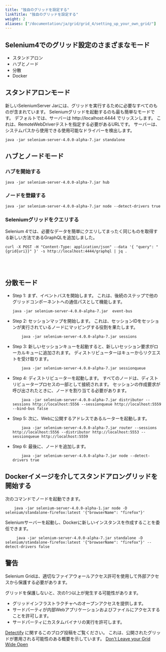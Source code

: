 ```yaml
---
title: "独自のグリッドを設定する"
linkTitle: "独自のグリッドを設定する"
weight: 2
aliases: ["/documentation/ja/grid/grid_4/setting_up_your_own_grid/"]
---
```


## Selenium4でのグリッド設定のさまざまなモード
* スタンドアロン
* ハブとノード
* 分散
* Docker

## スタンドアロンモード
新しいSeleniumServer Jarには、グリッドを実行するために必要なすべてのものが含まれています。
Seleniumグリッドを起動するのも最も簡単なモードです。
デフォルトでは、サーバーは http://localhost:4444 でリッスンします。
これは、RemoteWebDriverテストを指定する必要があるURLです。
サーバーは、システムパスから使用できる使用可能なドライバーを検出します。

```shell
java -jar selenium-server-4.0.0-alpha-7.jar standalone
```

## ハブとノードモード

### ハブを開始する
```shell
java -jar selenium-server-4.0.0-alpha-7.jar hub
```

### ノードを登録する

```shell
java -jar selenium-server-4.0.0-alpha-7.jar node --detect-drivers true
```

### Seleniumグリッドをクエリする

Selenium 4では、必要なデータを簡単にクエリしてまったく同じものを取得する新しい方法であるGraphQLを追加しました。

```shell
curl -X POST -H "Content-Type: application/json" --data '{ "query": "{grid{uri}}" }' -s http://localhost:4444/graphql | jq .
```
<br><br>

## 分散モード

* Step 1: まず、イベントバスを開始します。
これは、後続のステップで他のグリッドコンポーネントへの通信パスとして機能します。

    ```shell
    java -jar selenium-server-4.0.0-alpha-7.jar  event-bus
    ```

* Step 2: セッションマップを開始します。
これは、セッションIDをセッションが実行されているノードにマッピングする役割を果たします。

    ```shell
        java -jar selenium-server-4.0.0-alpha-7.jar sessions
    ```

* Step 3: 新しいセッションキューを起動すると、新しいセッション要求がローカルキューに追加されます。
ディストリビューターはキューからリクエストを受け取ります。

    ```shell
        java -jar selenium-server-4.0.0-alpha-7.jar sessionqueue
    ```

* Step 4: ディストリビューターを起動します。
すべてのノードは、ディストリビュータープロセスの一部として接続されます。
セッションの作成要求が呼び出されたときに、ノードを割り当てる必要があります。

    ```shell
        java -jar selenium-server-4.0.0-alpha-7.jar distributor --sessions http://localhost:5556 --sessionqueue http://localhost:5559 --bind-bus false
    ```

* Step 5: 次に、Webに公開するアドレスであるルーターを起動します。

    ```shell
        java -jar selenium-server-4.0.0-alpha-7.jar router --sessions http://localhost:5556 --distributor http://localhost:5553 --sessionqueue http://localhost:5559
    ```

* Step 6: 最後に、ノードを追加します。

    ```shell
        java -jar selenium-server-4.0.0-alpha-7.jar node --detect-drivers true
    ```

## Dockerイメージを介してスタンドアロングリッドを開始する

  次のコマンドでノードを起動できます。

```shell
    java -jar selenium-server-4.0.0-alpha-1.jar node -D selenium/standalone-firefox:latest '{"browserName": "firefox"}'
```

  Seleniumサーバーを起動し、Dockerに新しいインスタンスを作成することを委任できます。

```shell
     java -jar selenium-server-4.0.0-alpha-7.jar standalone -D selenium/standalone-firefox:latest '{"browserName": "firefox"}' --detect-drivers false
```

## 警告

Selenium Gridは、適切なファイアウォールアクセス許可を使用して外部アクセスから保護する必要があります。

グリッドを保護しないと、次の1つ以上が発生する可能性があります。

* グリッドインフラストラクチャへのオープンアクセスを提供します。
* サードパーティが内部Webアプリケーションおよびファイルにアクセスすることを許可します。
* サードパーティにカスタムバイナリの実行を許可します。

[Detectify](//labs.detectify.com) に関するこのブログ投稿をご覧ください。
これは、公開されたグリッドが悪用される可能性のある概要を示しています。 [Don't Leave your Grid Wide Open](//labs.detectify.com/2017/10/06/guest-blog-dont-leave-your-grid-wide-open/)
